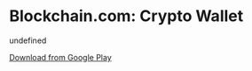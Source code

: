 
# Blockchain.com: Crypto Wallet

undefined

[Download from Google Play](https://play.google.com/store/apps/details?id=piuk.blockchain.android)
    